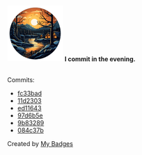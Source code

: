 <img src="https://github.com/my-badges/my-badges/blob/master/badges/time-of-commit/evening-commits.png?raw=true" alt="I commit in the evening." title="I commit in the evening." width="128">
<strong>I commit in the evening.</strong>
<br><br>

Commits:

- <a href="https://github.com/amenrio/amenrio.github.io/commit/fc33badefcc85a693780657f498c50fca4dec919">fc33bad</a>
- <a href="https://github.com/amenrio/amenrio.github.io/commit/11d2303b68a1cbbd262cedd868fd94293ac6093d">11d2303</a>
- <a href="https://github.com/amenrio/amenrio.github.io/commit/ed11643c93a7bcb48b02b3cc70822d8d729fe8d3">ed11643</a>
- <a href="https://github.com/amenrio/amenrio.github.io/commit/97d6b5e85edd5ebbc062fa3742c441b16e568294">97d6b5e</a>
- <a href="https://github.com/amenrio/amenrio.github.io/commit/9b83289b6d4a804809ed2ed5a88fa7114c84da75">9b83289</a>
- <a href="https://github.com/amenrio/tfg/commit/084c37b13bb54bed140e6896836fb47fc791e082">084c37b</a>


Created by <a href="https://github.com/my-badges/my-badges">My Badges</a>